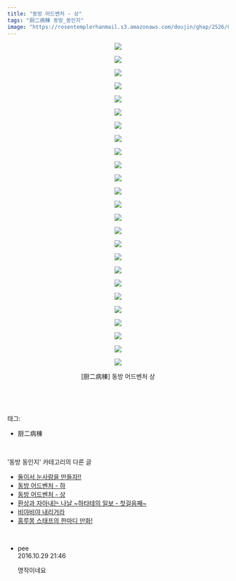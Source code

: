 ```yaml
---
title: "동방 어드벤처 - 상"
tags: "厨二病棟 동방_동인지"
image: "https://rosentemplerhanmail.s3.amazonaws.com/doujin/ghap/2526/001.jpg"
---
```

<div class="article">
<p style="text-align: center; clear: none; float: none;"><img src="{{ site.imgserver11 }}/ghap/2526/001.jpg"/></p>
<p style="text-align: center; clear: none; float: none;"><img src="{{ site.imgserver11 }}/ghap/2526/002.jpg"/></p>
<p style="text-align: center; clear: none; float: none;"><img src="{{ site.imgserver11 }}/ghap/2526/003.jpg"/></p>
<p style="text-align: center; clear: none; float: none;"><img src="{{ site.imgserver11 }}/ghap/2526/004.jpg"/></p>
<p style="text-align: center; clear: none; float: none;"><img src="{{ site.imgserver11 }}/ghap/2526/005.jpg"/></p>
<p style="text-align: center; clear: none; float: none;"><img src="{{ site.imgserver11 }}/ghap/2526/006.jpg"/></p>
<p style="text-align: center; clear: none; float: none;"><img src="{{ site.imgserver11 }}/ghap/2526/007.jpg"/></p>
<p style="text-align: center; clear: none; float: none;"><img src="{{ site.imgserver11 }}/ghap/2526/008.jpg"/></p>
<p style="text-align: center; clear: none; float: none;"><img src="{{ site.imgserver11 }}/ghap/2526/009.jpg"/></p>
<p style="text-align: center; clear: none; float: none;"><img src="{{ site.imgserver11 }}/ghap/2526/010.jpg"/></p>
<p style="text-align: center; clear: none; float: none;"><img src="{{ site.imgserver11 }}/ghap/2526/011.jpg"/></p>
<p style="text-align: center; clear: none; float: none;"><img src="{{ site.imgserver11 }}/ghap/2526/012.jpg"/></p>
<p style="text-align: center; clear: none; float: none;"><img src="{{ site.imgserver11 }}/ghap/2526/013.jpg"/></p>
<p style="text-align: center; clear: none; float: none;"><img src="{{ site.imgserver11 }}/ghap/2526/014.jpg"/></p>
<p style="text-align: center; clear: none; float: none;"><img src="{{ site.imgserver11 }}/ghap/2526/015.jpg"/></p>
<p style="text-align: center; clear: none; float: none;"><img src="{{ site.imgserver11 }}/ghap/2526/016.jpg"/></p>
<p style="text-align: center; clear: none; float: none;"><img src="{{ site.imgserver11 }}/ghap/2526/017.jpg"/></p>
<p style="text-align: center; clear: none; float: none;"><img src="{{ site.imgserver11 }}/ghap/2526/018.jpg"/></p>
<p style="text-align: center; clear: none; float: none;"><img src="{{ site.imgserver11 }}/ghap/2526/019.jpg"/></p>
<p style="text-align: center; clear: none; float: none;"><img src="{{ site.imgserver11 }}/ghap/2526/020.jpg"/></p>
<p style="text-align: center; clear: none; float: none;"><img src="{{ site.imgserver11 }}/ghap/2526/021.jpg"/></p>
<p style="text-align: center; clear: none; float: none;"><img src="{{ site.imgserver11 }}/ghap/2526/022.jpg"/></p>
<p style="text-align: center; clear: none; float: none;"><img src="{{ site.imgserver11 }}/ghap/2526/023.jpg"/></p>
<p style="text-align: center; clear: none; float: none;"><img src="{{ site.imgserver11 }}/ghap/2526/024.jpg"/></p>
<p style="text-align: center; clear: none; float: none;"><img src="{{ site.imgserver11 }}/ghap/2526/025.jpg"/></p>
<p style="text-align: center; clear: none; float: none;">[厨二病棟] 동방 어드벤처 상</p>
<p><br/></p>
</div><br/>
<div class="tagTrail">
<p>태그: </p>
<ul>
<li>厨二病棟</li>
</ul>
</div><br/>
<div class="another">
<p>'동방 동인지' 카테고리의 다른 글</p>
<ul>
<li><a href="/ghap_2529">둘이서 눈사람을 만들자!!</a></li>
<li><a href="/ghap_2527">동방 어드벤처 - 하</a></li>
<li><a href="/ghap_2526">동방 어드벤처 - 상</a></li>
<li><a href="/ghap_2525">환상과 자아내는 나날 ~하타테의 일보 - 첫걸음째~</a></li>
<li><a href="/ghap_2523">비야비야 내리거라</a></li>
<li><a href="/ghap_2518">홍루몽 스태프의 한마디 만화!</a></li>
</ul>
</div><br/>
<div class="cb_module cb_fluid">
<div class="cb_wrt cb_profile">
<div class="comment">
<ul>
<li class="cb_thumb_off" id="comment14839151">
<div class="cb_comment_area">
<div class="cb_info_area">
<div class="cb_section">
<span class="cb_nick_name">pee</span>
</div>
<div class="cb_section">
<span class="cb_date">2016.10.29 21:46 </span>
</div>
</div>
<div class="cb_dsc_comment">
<p class="cb_dsc">
											명작이네요
										</p>
</div>
</div></li>
</ul>
</div>
</div><!-- commentList close -->
</div><br/>
